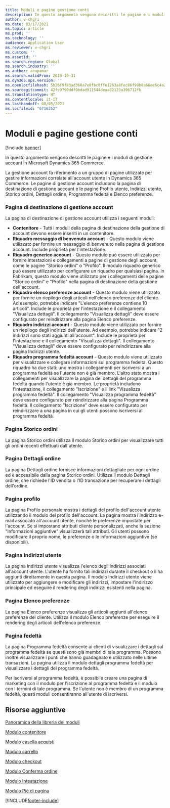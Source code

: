 ```yaml
---
title: Moduli e pagine gestione conti
description: In questo argomento vengono descritti le pagine e i moduli di gestione account in Microsoft Dynamics 365 Commerce.
author: v-chgri
ms.date: 03/17/2021
ms.topic: article
ms.prod: ''
ms.technology: ''
audience: Application User
ms.reviewer: v-chgri
ms.custom: ''
ms.assetid: ''
ms.search.region: Global
ms.search.industry: ''
ms.author: anupamar
ms.search.validFrom: 2019-10-31
ms.dyn365.ops.version: ''
ms.openlocfilehash: 5b26f9f83ad368a7e0fbc0ffe1263a8fec86f99b8a66ee6c4a28d5e061efbc21
ms.sourcegitcommit: 42fe9790ddf0bdad911544deaa82123a396712fb
ms.translationtype: HT
ms.contentlocale: it-IT
ms.lasthandoff: 08/05/2021
ms.locfileid: "6716252"
---
```

# <a name="account-management-pages-and-modules"></a>Moduli e pagine gestione conti

[!include [banner](includes/banner.md)]

In questo argomento vengono descritti le pagine e i moduli di gestione account in Microsoft Dynamics 365 Commerce.

La gestione account fa riferimento a un gruppo di pagine utilizzate per gestire informazioni correlate all'account utente in Dynamics 365 Commerce. Le pagine di gestione account includono la pagina di destinazione di gestione account e le pagine Profilo utente, Indirizzi utente, Storico ordini, Dettagli ordine, Programma fedeltà e Elenco preferenze.

### <a name="account-management-landing-page"></a>Pagina di destinazione di gestione account

La pagina di destinazione di gestione account utilizza i seguenti moduli:

- **Contenitore** - Tutti i moduli della pagina di destinazione della gestione di account devono essere inseriti in un contenitore. 
- **Riquadro messaggio di benvenuto account** - Questo modulo viene utilizzato per fornire un messaggio di benvenuto nella pagina di gestione account. Include proprietà per l'intestazione.
- **Riquadro generico account** - Questo modulo può essere utilizzato per fornire intestazioni e collegamenti a pagine di gestione degli account, come le pagine "Storico ordini" o "Profilo". Il modulo riquadro generico può essere utilizzato per configurare un riquadro per qualsiasi pagina. In Fabrikam, questo modulo viene utilizzato per i collegamenti delle pagine "Storico ordini" e "Profilo" nella pagina di destinazione della gestione dell'account.
- **Riquadro elenco preferenze account** - Questo modulo viene utilizzato per fornire un riepilogo degli articoli nell'elenco preferenze del cliente. Ad esempio, potrebbe indicare "L'elenco preferenze contiene 10 articoli". Include le proprietà per l'intestazione e il collegamento "Visualizza dettagli". Il collegamento "Visualizza dettagli" deve essere configurato per reindirizzare alla pagina Elenco preferenze. 
- **Riquadro indirizzi account** - Questo modulo viene utilizzato per fornire un riepilogo degli indirizzi dell'utente. Ad esempio, potrebbe indicare "2 indirizzi sono stati aggiunti all'account". Include le proprietà per l'intestazione e il collegamento "Visualizza dettagli". Il collegamento "Visualizza dettagli" deve essere configurato per reindirizzare alla pagina Indirizzi utente.
- **Riquadro programma fedeltà account** - Questo modulo viene utilizzato per visualizzare e collegare informazioni sul programma fedeltà. Questo riquadro ha due stati: uno mostra i collegamenti per iscriversi a un programma fedeltà se l'utente non è già membro. L'altro stato mostra i collegamenti per visualizzare la pagina dei dettagli del programma fedeltà quando l'utente è già membro. Le proprietà includono l'intestazione, il collegamento "Iscrizione" e il link "Visualizza programma fedeltà". Il collegamento "Visualizza programma fedeltà" deve essere configurato per reindirizzare alla pagina Programma fedeltà. Il collegamento "Iscrizione" deve essere configurato per reindirizzare a una pagina in cui gli utenti possono iscriversi al programma fedeltà. 

### <a name="order-history-page"></a>Pagina Storico ordini

La pagina Storico ordini utilizza il modulo Storico ordini per visualizzare tutti gli ordini recenti effettuati dall'utente.

### <a name="order-details-page"></a>Pagina Dettagli ordine

La pagina Dettagli ordine fornisce informazioni dettagliate per ogni ordine ed è accessibile dalla pagina Storico ordini. Utilizza il modulo Dettagli ordine, che richiede l'ID vendita o l'ID transazione per recuperare i dettagli dell'ordine.

### <a name="my-profile-page"></a>Pagina profilo

La pagina Profilo personale mostra i dettagli del profilo dell'account utente utilizzando il modulo del profilo dell'account. La pagina mostra l'indirizzo e-mail associato all'account utente, nonché le preferenze impostate per l'account. Se si impostano attributi cliente personalizzati, anche la sezione "Informazioni aggiuntive" visualizzerà tali attributi. Gli utenti possono modificare il proprio nome, le preferenze o le informazioni aggiuntive (se disponibili).

### <a name="user-address-page"></a>Pagina Indirizzi utente

La pagina Indirizzi utente visualizza l'elenco degli indirizzi associati all'account utente. L'utente ha fornito tali indirizzi durante il checkout o li ha aggiunti direttamente in questa pagina. Il modulo Indirizzi utente viene utilizzato per aggiungere e modificare gli indirizzi, impostare l'indirizzo principale ed eseguire il rendering degli indirizzi esistenti nella pagina.

### <a name="wish-list-page"></a>Pagina Elenco preferenze

La pagina Elenco preferenze visualizza gli articoli aggiunti all'elenco preferenze del cliente. Utilizza il modulo Elenco preferenze per eseguire il rendering degli articoli dell'elenco preferenze.

### <a name="loyalty-page"></a>Pagina fedeltà

La pagina Programma fedeltà consente ai clienti di visualizzare i dettagli sul programma fedeltà se questi sono già membri di tale programma. Possono inoltre visualizzare i punti che hanno guadagnato e utilizzato nelle ultime transazioni. La pagina utilizza il modulo dettagli programma fedeltà per visualizzare i dettagli del programma fedeltà. 

Per iscriversi al programma fedeltà, è possibile creare una pagina di marketing con il modulo per l'iscrizione al programma fedeltà e il modulo con i termini di tale programma. Se l'utente non è membro di un programma fedeltà, questi moduli consentiranno all'utente di iscriversi.

## <a name="additional-resources"></a>Risorse aggiuntive

[Panoramica della libreria dei moduli](starter-kit-overview.md)

[Modulo contenitore](add-container-module.md)

[Modulo casella acquisti](add-buy-box.md)

[Modulo carrello](add-cart-module.md)

[Modulo checkout](add-checkout-module.md)

[Modulo Conferma ordine](order-confirmation-module.md)

[Modulo Intestazione](author-header-module.md)

[Modulo Piè di pagina](author-footer-module.md)


[!INCLUDE[footer-include](../includes/footer-banner.md)]